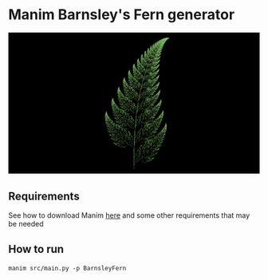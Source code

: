 # Manim Barnsley's Fern generator

![Fern Photo](assets/BarnsleyFern.png)

## Requirements

See how to download Manim [here](https://www.manim.community/) and some other requirements that may be needed

## How to run

```txt
manim src/main.py -p BarnsleyFern
```
